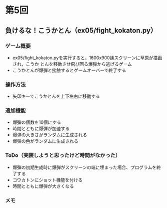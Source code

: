 # 第5回
## 負けるな！こうかとん（ex05/fight_kokaton.py）
### ゲーム概要
- ex05/fight_kokaton.pyを実行すると，1600x900䛾スクリーンに草原が描画され，こうか
とんを移動させ飛び回る爆弾から逃げるゲーム
- こうかとんが爆弾と接触するとゲームオーバーで終了する
### 操作方法
- 矢印キーでこうかとんを上下左右に移動する
### 追加機能
- 爆弾の個数を10個にする
- 時間とともに爆弾が加速する
- 爆弾の大きさがランダムに生成される
- 爆弾の色がランダムに生成される
### ToDo（実装しようと思ったけど時間がなかった）
- 爆弾の初期生成時に爆弾がスクリーンの端に埋まった場合、プログラムを終了する
- コウカトンにショット機能を付ける
- 時間とともに爆弾が大きくなる
### メモ